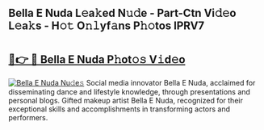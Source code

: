 ## Bella E Nuda L𝚎a𝚔ed N𝚞𝚍e - Part-Ctn Vi𝚍𝚎o L𝚎a𝚔s - H𝚘𝚝 O𝚗𝚕yf𝚊ns P𝚑𝚘tos lPRV7

# <h2><a href="http://kf2qzkf.oniu.top/?m=Bella+E+Nuda">🔗👉 🔴 Bella E Nuda P𝚑ot𝚘𝚜 V𝚒d𝚎o</a></h2>

[![Bella E Nuda Nu𝚍e𝚜](https://i.imgur.com/0qMVB7G.gif)](http://kf2qzkf.oniu.top/?m=Bella+E+Nuda)
Social media innovator Bella E Nuda, acclaimed for disseminating dance and lifestyle knowledge, through presentations and personal blogs. Gifted makeup artist Bella E Nuda, recognized for their exceptional skills and accomplishments in transforming actors and performers.  
